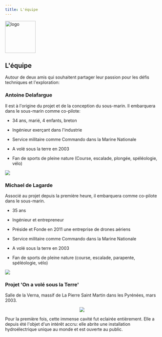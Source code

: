 ```yaml
---
title: L'équipe
---
```


<div class="row">
<div class="span1.5">

<img
 style="border: 0px solid ; width: 100px; height: 105px;"
 alt="logo" src="images/LogoFRL.gif">

</div>

<div class="span10.5">

## L'équipe

Autour de deux amis qui souhaitent partager leur passion pour les défis techniques et l'exploration:

</div>
</div>

### Antoine Delafargue

<div class="row">
    <div class="span8">

Il est à l'origine du projet et de la conception du sous-marin. 
Il embarquera dans le sous-marin comme co-pilote:

- 34 ans, marié, 4 enfants, breton
- Ingénieur exerçant dans l'industrie
- Service militaire comme Commando dans la Marine Nationale
- A volé sous la terre en 2003
- Fan de sports de pleine nature (Course, escalade, plongée, spéléologie, vélo)

    </div>

    <div class="span4">

	![ ](images/AD.jpg)

    </div>
</div>

### Michael de Lagarde

<div class="row">
    <div class="span8">

Associé au projet depuis la première heure, il embarquera comme co-pilote dans le sous-marin.
	
- 35 ans
- Ingénieur et entrepreneur
- Préside et Fonde en 2011 une entreprise de drones aériens
- Service militaire comme Commando dans la Marine Nationale
- A volé sous la terre en 2003
- Fan de sports de pleine nature (course, escalade, parapente, spéléologie, vélo)

    </div>

    <div class="span4">

	![ ](images/MD.jpg)

	</div>
</div>
	
### Projet 'On a volé sous la Terre'

Salle de la Verna, massif de La Pierre Saint Martin dans les Pyrénées, mars 2003.

<div style="text-align: center;">

![](images/Mongo.jpg)

</div>

<div style="text-align: left;">

Pour la première fois, cette immense cavité fut eclairée entièrement. 
Elle a depuis été l'objet d'un intérêt accru: 
elle abrite une installation hydroélectrique unique au monde et est ouverte au public.   

</div>